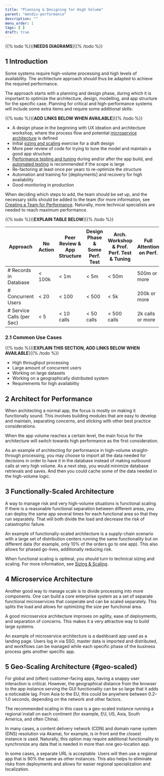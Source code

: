 ```yaml
---
title: "Planning & Designing for High Volume"
parent: "mendix-performance"
description: ""
menu_order: 1
tags: [ ]
draft: true
---
```


{{% todo %}}[**NEEDS DIAGRAMS**]{{% /todo %}}

## 1 Introduction

Some systems require high-volume processing and high levels of availability. The architecture approach should thus be adapted to achieve the required performance. 

The approach starts with a planning and design phase, during which it is important to optimize the architecture, design, modelling, and app structure for the specific case. Planning for critical and high-performance systems will include some extra items and require some additional skills:

{{% todo %}}[**ADD LINKS BELOW WHEN AVAILABLE**]{{% /todo %}}

* A design phase in the beginning with UX ideation and architecture workshop, where the process flow and potential [microservice architecture]() is defined
* Initial [sizing and scaling](sizing-scaling) exercise for a draft design 
* More peer review of code for trying to tune the model and maintain a good app structure
* [Performance testing and tuning]() during and/or after the app build, and [automated testing]() is recommended if the scope is large
* Re-factoring at least once per yearc to re-optimize the structure
* Automation and training for [deployments] and recovery for high availability
* Good monitoring in production

When deciding which steps to add, the team should be set up, and the necessary skills should be added to the team (for more information, see [Creating a Team for Performance](teams-skills). Naturally, more technical specialists are needed to reach maximum performance.

{{% todo %}}[**EXPLAIN TABLE BELOW**]{{% /todo %}}

| Approach | No Action | Peer Review & App Structure | Design Phase & Some Perf. Test | Arch. Workshop & Prof. Perf. Test & Tuning | Full Attention on Perf. |
| --- | --- | --- |--- | --- |--- |
| # Records in Database | < 100k | < 1m | < 5m | < 50m | 500m or more |
| # Concurrent Users | < 20 | < 100 | < 500 | < 5k | 200k or more |
| # Service Calls (per Sec) | < 5  | < 10 calls | < 50 calls | < 500 calls  | 2k calls or more |

### 2.1 Common Use Cases

{{% todo %}}[**EXPLAIN THIS SECTION, ADD LINKS BELOW WHEN AVAILABLE**]{{% /todo %}}

* High throughput processing 
* Large amount of concurrent users 
* Working on large datasets
* Working on a geographically distributed system
* Requirements for high availability

## 2 Architect for Performance

When architecting a normal app, the focus is mostly on making it functionally sound. This involves building modules that are easy to develop and maintain, separating concerns, and sticking with other best practice considerations.

When the app volume reaches a certain level, the main focus for the architecture will switch towards high performance as the first consideration.

As an example of architecting for performance in high-volume straight-through processing, you may choose to import all the data needed for decisions in order to have it in the database instead of making outbound calls at very high volume. As a next step, you would minimize database retrievals and saves. And then you could cache some of the data needed in the high-volume logic.

## 3 Functionally-Scaled Architecture 

A way to manage risk and very high-volume situations is functional scaling. If there is a reasonable functional separation between different areas, you can deploy the same app several times for each functional area so that they run separately. That will both divide the load and decrease the risk of catastrophic failure.

An example of functionally-scaled architecture is a supply-chain scenario with a large set of distribution centers running the same functionality but on different data (for example, only 10% of the orders go to one app). This also allows for phased go-lives, additionally reducing risk.

When functional scaling is optimal, you should turn to technical sizing and scaling. For more information, see [Sizing & Scaling](sizing-scaling).

## 4 Microservice Architecture 

Another good way to manage scale is to divide processing into more components. One can build a core  enterprise system as a set of separate functional microservices that cooperate and can be scaled separately. This splits the load and allows for optimizing the size per functional area.

A good microservice architecture improves on agility, ease of deployments, and separation of concerns. This makes it a very attractive way to build large systems.

An example of microservice architecture is a dashboard app used as a landing page. Users log in via SSO, master data is imported and distributed, and workflows can be managed while each specific phase of the business process gets another specific app.

## 5 Geo-Scaling Architecture {#geo-scaled}

For global and (often) customer-facing apps, having a snappy user interaction is critical. However, the geographical distance from the browser to the app instance serving the GUI functionality can be so large that it adds a noticeable lag. From Asia to the EU, this could be anywhere between 0.2–1.0 seconds, depending on the network and other factors.

The recommended scaling in this case is a geo-scaled instance running a regional install on each continent (for example, EU, US, Asia, South America, and often China).

In many cases, a content delivery network (CDN) and domain name system (DNS) resolution via Akamai, for example, is in front and the closest instance is used. Naturally, this option may require additional functionality to synchronize any data that is needed in more than one geo-location app.

In some cases, a separate URL is acceptable. Users will then use a regional app that is 90% the same as other instances. This also helps to eliminate risks from deployments and allows for easier regional specialization and localization.
